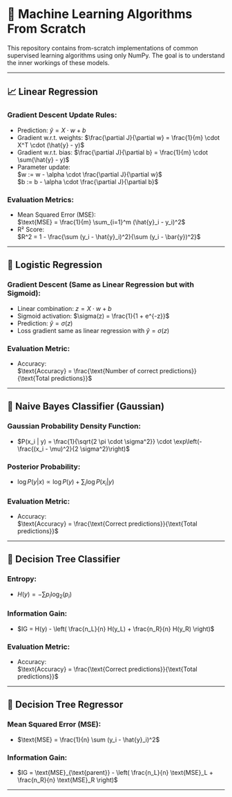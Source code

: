 # 📘 Machine Learning Algorithms From Scratch

This repository contains from-scratch implementations of common supervised learning algorithms using only NumPy. The goal is to understand the inner workings of these models.

---

## 📈 Linear Regression

### Gradient Descent Update Rules:
- Prediction: $\hat{y} = X \cdot w + b$
- Gradient w.r.t. weights: $\frac{\partial J}{\partial w} = \frac{1}{m} \cdot X^T \cdot (\hat{y} - y)$
- Gradient w.r.t. bias: $\frac{\partial J}{\partial b} = \frac{1}{m} \cdot \sum(\hat{y} - y)$
- Parameter update:  
  $w := w - \alpha \cdot \frac{\partial J}{\partial w}$  
  $b := b - \alpha \cdot \frac{\partial J}{\partial b}$

### Evaluation Metrics:
- Mean Squared Error (MSE):  
  $\text{MSE} = \frac{1}{m} \sum_{i=1}^m (\hat{y}_i - y_i)^2$
- R² Score:  
  $R^2 = 1 - \frac{\sum (y_i - \hat{y}_i)^2}{\sum (y_i - \bar{y})^2}$

---

## 🤖 Logistic Regression

### Gradient Descent (Same as Linear Regression but with Sigmoid):
- Linear combination: $z = X \cdot w + b$
- Sigmoid activation: $\sigma(z) = \frac{1}{1 + e^{-z}}$
- Prediction: $\hat{y} = \sigma(z)$
- Loss gradient same as linear regression with $\hat{y} = \sigma(z)$

### Evaluation Metric:
- Accuracy:  
  $\text{Accuracy} = \frac{\text{Number of correct predictions}}{\text{Total predictions}}$

---

## 🧠 Naive Bayes Classifier (Gaussian)

### Gaussian Probability Density Function:
- $P(x_i | y) = \frac{1}{\sqrt{2 \pi \cdot \sigma^2}} \cdot \exp\left(-\frac{(x_i - \mu)^2}{2 \sigma^2}\right)$

### Posterior Probability:
- $\log P(y | x) \propto \log P(y) + \sum_i \log P(x_i | y)$

### Evaluation Metric:
- Accuracy:  
  $\text{Accuracy} = \frac{\text{Correct predictions}}{\text{Total predictions}}$

---

## 🌳 Decision Tree Classifier

### Entropy:
- $H(y) = -\sum p_i \log_2(p_i)$

### Information Gain:
- $IG = H(y) - \left( \frac{n_L}{n} H(y_L) + \frac{n_R}{n} H(y_R) \right)$

### Evaluation Metric:
- Accuracy:  
  $\text{Accuracy} = \frac{\text{Correct predictions}}{\text{Total predictions}}$

---

## 🌲 Decision Tree Regressor

### Mean Squared Error (MSE):
- $\text{MSE} = \frac{1}{n} \sum (y_i - \hat{y}_i)^2$

### Information Gain:
- $IG = \text{MSE}_{\text{parent}} - \left( \frac{n_L}{n} \text{MSE}_L + \frac{n_R}{n} \text{MSE}_R \right)$

---
